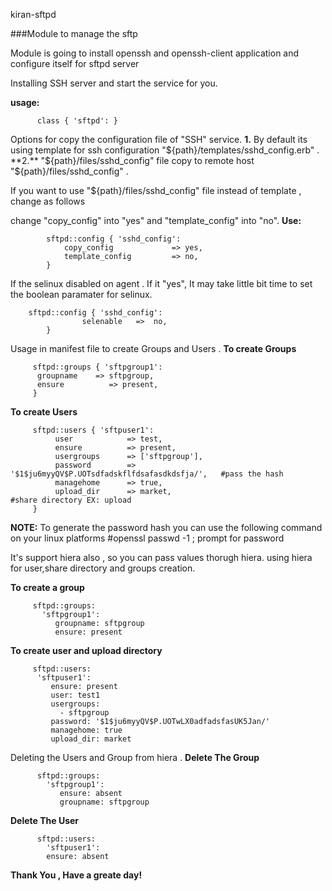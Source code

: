 kiran-sftpd

###Module to manage the sftp

Module is going to install openssh and openssh-client application
and configure itself for sftpd server

Installing SSH server and start the service for you.

**usage:**
```
      class { 'sftpd': }
```

Options for copy the configuration file of "SSH" service. 
**1.** By default its using template for ssh configuration "${path}/templates/sshd_config.erb" .
**2.** "${path}/files/sshd_config" file copy to remote host "${path}/files/sshd_config" .

If you want to use "${path}/files/sshd_config" file instead of template , change as follows

change "copy_config" into "yes" and  "template_config" into "no".
**Use:**
```
        sftpd::config { 'sshd_config':
	       	copy_config             => yes,
	       	template_config         => no,
        }
```

If the selinux disabled on agent .
If it "yes", It may take little bit time to set the boolean paramater for selinux.
```
	sftpd::config { 'sshd_config':
                selenable	=>  no,
        }
```

Usage in manifest file to create Groups and Users .
**To create Groups**
```
     sftpd::groups { 'sftpgroup1':
      groupname	   => sftpgroup,
      ensure          => present,
     }
```

**To create Users**
```
     sftpd::users { 'sftpuser1':
          user            => test,
          ensure          => present,
          usergroups      => ['sftpgroup'],
          password        => '$1$ju6myyQV$P.UOTsdfadskflfdsafasdkdsfja/', 	#pass the hash
          managehome      => true,
          upload_dir      => market,				                #share directory EX: upload
     }
```

**NOTE:** To generate the password hash you can use the following command on your linux platforms
    #openssl passwd -1   ; prompt for password 

It's support hiera also , so you can pass values thorugh hiera.
using hiera for user,share directory and groups creation. 
  
**To create a group**
```
     sftpd::groups:
       'sftpgroup1':
          groupname: sftpgroup
          ensure: present
```

**To create user and upload directory**
```
     sftpd::users:
      'sftpuser1':
         ensure: present
         user: test1
         usergroups:
           - sftpgroup
         password: '$1$ju6myyQV$P.UOTwLX0adfadsfasUK5Jan/'
         managehome: true		
         upload_dir: market
```
Deleting the Users and Group from hiera .
**Delete The Group**
```
      sftpd::groups:
        'sftpgroup1':
           ensure: absent
           groupname: sftpgroup
```
**Delete The User**
```
      sftpd::users:
        'sftpuser1':
        ensure: absent
```
**Thank You , Have a greate day!**
